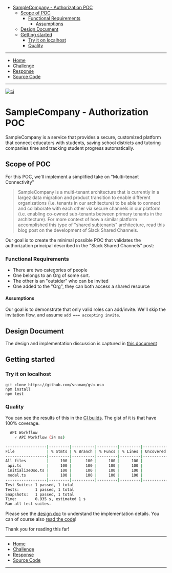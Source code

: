<!-- START doctoc generated TOC please keep comment here to allow auto update -->
<!-- DON'T EDIT THIS SECTION, INSTEAD RE-RUN doctoc TO UPDATE -->

- [SampleCompany - Authorization POC](#samplecompany---authorization-poc)
  - [Scope of POC](#scope-of-poc)
    - [Functional Requirements](#functional-requirements)
      - [Assumptions](#assumptions)
  - [Design Document](#design-document)
  - [Getting started](#getting-started)
    - [Try it on localhost](#try-it-on-localhost)
    - [Quality](#quality)

<!-- END doctoc generated TOC please keep comment here to allow auto update -->

---

- [Home](https://sramam.github.io/work-sample) 
- [Challenge](https://sramam.github.io/challenge.md)
- [Response](https://sramam.github.io/solution.md)
- [Source Code](https://github.com/sramam/work-sample)

---

[![ci](https://github.com/sramam/gsb-oso/actions/workflows/ci.yml/badge.svg)](https://github.com/sramam/gsb-oso/actions/workflows/ci.yml)


# SampleCompany - Authorization POC

SampleCompany is a service that provides a secure, customized platform
that connect educators with students, saving school districts and
tutoring companies time and tracking student progress automatically.

## Scope of POC

For this POC, we'll implement a simplified take on "Multi-tenant Connectivity"

> SampleCompany is a multi-tenant architecture that is currently in a largez data
> migration and product transition to enable different organizations (i.e. tenants
> in our architecture) to be able to connect and collaborate with each other via
> secure channels in our platform (i.e. enabling co-owned sub-tenants between
> primary tenants in the architecture). For more context of how a similar platform
> accomplished this type of "shared subtenants" architecture, read this blog post
> on the development of Slack Shared Channels.

Our goal is to create the minimal possible POC that validates the authorization
principal described in the "Slack Shared Channels" post:

### Functional Requirements

- There are two categories of people
- One belongs to an Org of some sort.
- The other is an "outsider" who can be invited
- One added to the "Org", they can both access a shared resource

#### Assumptions

Our goal is to demonstrate that only valid roles can add/invite.
We'll skip the invitation flow, and assume `add === accepting invite`.

## Design Document

The design and implementation discussion is captured in [this document](./DESIGN.md)

## Getting started

### Try it on localhost

```
git clone https://github.com/sramam/gsb-oso
npm install
npm test
```

### Quality

You can see the results of this in the [CI builds](https://github.com/sramam/gsb-oso/actions/workflows/ci.yml).
The gist of it is that have 100% coverage.

```bash
  API Workflow
    ✓ API Workflow (24 ms)

------------------|---------|----------|---------|---------|-------------------
File              | % Stmts | % Branch | % Funcs | % Lines | Uncovered Line #s
------------------|---------|----------|---------|---------|-------------------
All files         |     100 |      100 |     100 |     100 |
 api.ts           |     100 |      100 |     100 |     100 |
 initializeOso.ts |     100 |      100 |     100 |     100 |
 model.ts         |     100 |      100 |     100 |     100 |
------------------|---------|----------|---------|---------|-------------------
Test Suites: 1 passed, 1 total
Tests:       1 passed, 1 total
Snapshots:   1 passed, 1 total
Time:        0.935 s, estimated 1 s
Ran all test suites.
```

Please see the [design doc](./DESIGN.md) to understand the
implementation details. You can of course also [read the code](./src/api.test.ts)!

Thank you for reading this far!

---

- [Home](https://sramam.github.io/work-sample) 
- [Challenge](https://sramam.github.io/challenge.md)
- [Response](https://sramam.github.io/solution.md)
- [Source Code](https://github.com/sramam/work-sample)

---

